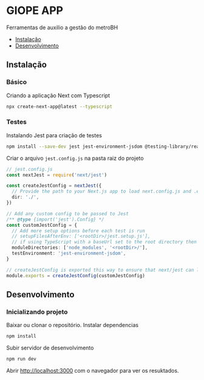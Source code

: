 # GIOPE APP
Ferramentas de auxilio a gestão do metroBH 

* [Instalação](#instalação)
* [Desenvolvimento](#desenvolvimento)

## Instalação
### Básico
Criando a aplicação Next com Typescript
```bash
npx create-next-app@latest --typescript
```
### Testes
Instalando Jest para criação de testes
```bash
npm install --save-dev jest jest-environment-jsdom @testing-library/react @testing-library/jest-dom @types/jest
```
Criar o arquivo `jest.config.js` na pasta raiz do projeto
```ts
// jest.config.js
const nextJest = require('next/jest')

const createJestConfig = nextJest({
  // Provide the path to your Next.js app to load next.config.js and .env files in your test environment
  dir: './',
})

// Add any custom config to be passed to Jest
/** @type {import('jest').Config} */
const customJestConfig = {
  // Add more setup options before each test is run
  // setupFilesAfterEnv: ['<rootDir>/jest.setup.js'],
  // if using TypeScript with a baseUrl set to the root directory then you need the below for alias' to work
  moduleDirectories: ['node_modules', '<rootDir>/'],
  testEnvironment: 'jest-environment-jsdom',
}

// createJestConfig is exported this way to ensure that next/jest can load the Next.js config which is async
module.exports = createJestConfig(customJestConfig)
```

## Desenvolvimento
### Inicializando projeto
Baixar ou clonar o repositório.
Instalar dependencias
```bash
npm install
```
Subir servidor de desenvolvimento
```bash
npm run dev
```
Abrir [http://localhost:3000](http://localhost:3000) com o navegador para ver os resuktados.

